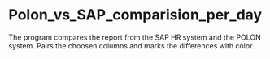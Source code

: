 # Polon_vs_SAP_comparision_per_day
The program compares the report from the SAP HR system and the POLON system. Pairs the choosen columns and marks the differences with color.

